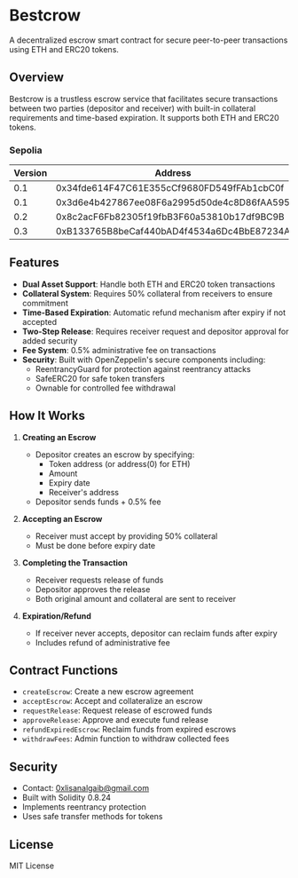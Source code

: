 # Bestcrow

A decentralized escrow smart contract for secure peer-to-peer transactions using ETH and ERC20 tokens.

## Overview

Bestcrow is a trustless escrow service that facilitates secure transactions between two parties (depositor and receiver) with built-in collateral requirements and time-based expiration. It supports both ETH and ERC20 tokens.


### Sepolia

| Version  | Address | Network |
| -------- | ------- | ------- |
| 0.1      | 0x34fde614F47C61E355cCf9680FD549fFAb1cbC0f    | Sepolia
| 0.1      | 0x3d6e4b427867ee08F6a2995d50de4c8D86fAA595    | Holesky
| 0.2      | 0x8c2acF6Fb82305f19fbB3F60a53810b17df9BC9B    | Holesky
| 0.3      | 0xB133765B8beCaf440bAD4f4534a6Dc4BbE87234A    | Holesky


## Features

- **Dual Asset Support**: Handle both ETH and ERC20 token transactions
- **Collateral System**: Requires 50% collateral from receivers to ensure commitment
- **Time-Based Expiration**: Automatic refund mechanism after expiry if not accepted
- **Two-Step Release**: Requires receiver request and depositor approval for added security
- **Fee System**: 0.5% administrative fee on transactions
- **Security**: Built with OpenZeppelin's secure components including:
  - ReentrancyGuard for protection against reentrancy attacks
  - SafeERC20 for safe token transfers
  - Ownable for controlled fee withdrawal

## How It Works

1. **Creating an Escrow**
   - Depositor creates an escrow by specifying:
     - Token address (or address(0) for ETH)
     - Amount
     - Expiry date
     - Receiver's address
   - Depositor sends funds + 0.5% fee

2. **Accepting an Escrow**
   - Receiver must accept by providing 50% collateral
   - Must be done before expiry date

3. **Completing the Transaction**
   - Receiver requests release of funds
   - Depositor approves the release
   - Both original amount and collateral are sent to receiver

4. **Expiration/Refund**
   - If receiver never accepts, depositor can reclaim funds after expiry
   - Includes refund of administrative fee

## Contract Functions

- `createEscrow`: Create a new escrow agreement
- `acceptEscrow`: Accept and collateralize an escrow
- `requestRelease`: Request release of escrowed funds
- `approveRelease`: Approve and execute fund release
- `refundExpiredEscrow`: Reclaim funds from expired escrows
- `withdrawFees`: Admin function to withdraw collected fees

## Security

- Contact: 0xlisanalgaib@gmail.com
- Built with Solidity 0.8.24
- Implements reentrancy protection
- Uses safe transfer methods for tokens

## License

MIT License
